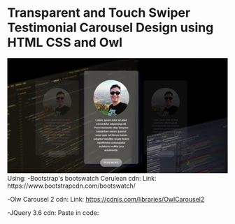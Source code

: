 <h1>Transparent and Touch Swiper Testimonial Carousel Design using HTML CSS and Owl</h1>
<img src="print.png">
<div>
Using: 
-Bootstrap's bootswatch Cerulean cdn:
  Link: https://www.bootstrapcdn.com/bootswatch/ 

-Olw Carousel 2 cdn:
  Link: https://cdnjs.com/libraries/OwlCarousel2

-JQuery 3.6 cdn:
  Paste in code: 
  <script
  src="https://code.jquery.com/jquery-3.6.0.js"
  integrity="sha256-H+K7U5CnXl1h5ywQfKtSj8PCmoN9aaq30gDh27Xc0jk="
  crossorigin="anonymous"></script>
</div>